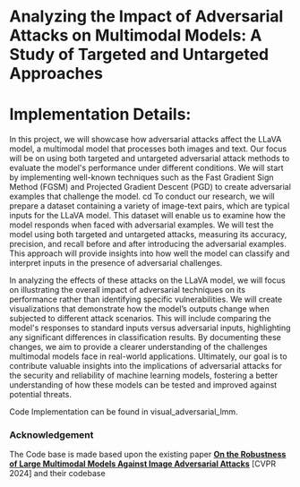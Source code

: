 # Analyzing the Impact of Adversarial Attacks on Multimodal Models: A Study of Targeted and Untargeted Approaches

# Implementation Details:
In this project, we will showcase how adversarial attacks affect the LLaVA model, a multimodal model that processes both images and text. Our focus will be on using both targeted and untargeted adversarial attack methods to evaluate the model's performance under different conditions. We will start by implementing well-known techniques such as the Fast Gradient Sign Method (FGSM) and Projected Gradient Descent (PGD) to create adversarial examples that challenge the model.
cd 
To conduct our research, we will prepare a dataset containing a variety of image-text pairs, which are typical inputs for the LLaVA model. This dataset will enable us to examine how the model responds when faced with adversarial examples. We will test the model using both targeted and untargeted attacks, measuring its accuracy, precision, and recall before and after introducing the adversarial examples. This approach will provide insights into how well the model can classify and interpret inputs in the presence of adversarial challenges.

In analyzing the effects of these attacks on the LLaVA model, we will focus on illustrating the overall impact of adversarial techniques on its performance rather than identifying specific vulnerabilities. We will create visualizations that demonstrate how the model’s outputs change when subjected to different attack scenarios. This will include comparing the model's responses to standard inputs versus adversarial inputs, highlighting any significant differences in classification results. By documenting these changes, we aim to provide a clearer understanding of the challenges multimodal models face in real-world applications. Ultimately, our goal is to contribute valuable insights into the implications of adversarial attacks for the security and reliability of machine learning models, fostering a better understanding of how these models can be tested and improved against potential threats.

Code Implementation can be found in visual_adversarial_lmm.
### Acknowledgement
The Code base is made based upon the existing paper [**On the Robustness of Large Multimodal Models Against Image Adversarial Attacks**](https://arxiv.org/pdf/2312.03777)  [CVPR 2024] and their codebase

